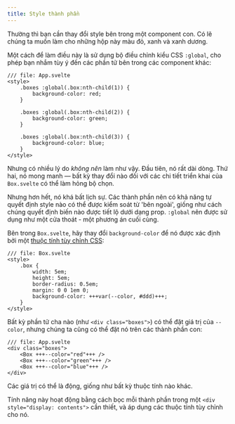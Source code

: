 ```yaml
---
title: Style thành phần
---
```


Thường thì bạn cần thay đổi style bên trong một component con. Có lẽ chúng ta muốn làm cho những hộp này màu đỏ, xanh và xanh dương.

Một cách để làm điều này là sử dụng bộ điều chỉnh kiểu CSS `:global`, cho phép bạn nhắm tùy ý đến các phần tử bên trong các component khác:

```svelte
/// file: App.svelte
<style>
	.boxes :global(.box:nth-child(1)) {
		background-color: red;
	}

	.boxes :global(.box:nth-child(2)) {
		background-color: green;
	}

	.boxes :global(.box:nth-child(3)) {
		background-color: blue;
	}
</style>
```

Nhưng có nhiều lý do _không nên_ làm như vậy. Đầu tiên, nó rất dài dòng. Thứ hai, nó mong manh — bất kỳ thay đổi nào đối với các chi tiết triển khai của `Box.svelte` có thể làm hỏng bộ chọn.

Nhưng hơn hết, nó khá bất lịch sự. Các thành phần nên có khả năng tự quyết định style nào có thể được kiểm soát từ 'bên ngoài', giống như cách chúng quyết định biến nào được tiết lộ dưới dạng prop. `:global` nên được sử dụng như một cửa thoát - một phương án cuối cùng.

Bên trong `Box.svelte`, hãy thay đổi `background-color` để nó được xác định bởi một [thuộc tính tùy chỉnh CSS](https://developer.mozilla.org/en-US/docs/Web/CSS/--*):

```svelte
/// file: Box.svelte
<style>
	.box {
		width: 5em;
		height: 5em;
		border-radius: 0.5em;
		margin: 0 0 1em 0;
		background-color: +++var(--color, #ddd)+++;
	}
</style>
```

Bất kỳ phần tử cha nào (như `<div class="boxes">`) có thể đặt giá trị của `--color`, nhưng chúng ta cũng có thể đặt nó trên các thành phần con:

```svelte
/// file: App.svelte
<div class="boxes">
	<Box +++--color="red"+++ />
	<Box +++--color="green"+++ />
	<Box +++--color="blue"+++ />
</div>
```

Các giá trị có thể là động, giống như bất kỳ thuộc tính nào khác.

Tính năng này hoạt động bằng cách bọc mỗi thành phần trong một `<div style="display: contents">` cần thiết, và áp dụng các thuộc tính tùy chỉnh cho nó.
